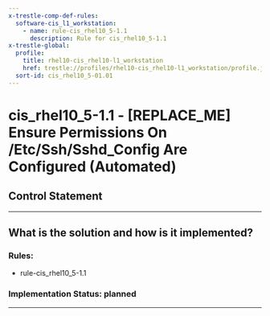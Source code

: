```yaml
---
x-trestle-comp-def-rules:
  software-cis_l1_workstation:
    - name: rule-cis_rhel10_5-1.1
      description: Rule for cis_rhel10_5-1.1
x-trestle-global:
  profile:
    title: rhel10-cis_rhel10-l1_workstation
    href: trestle://profiles/rhel10-cis_rhel10-l1_workstation/profile.json
  sort-id: cis_rhel10_5-01.01
---
```


# cis_rhel10_5-1.1 - \[REPLACE_ME\] Ensure Permissions On /Etc/Ssh/Sshd_Config Are Configured (Automated)

## Control Statement

______________________________________________________________________

## What is the solution and how is it implemented?

<!-- For implementation status enter one of: implemented, partial, planned, alternative, not-applicable -->

<!-- Note that the list of rules under ### Rules: is read-only and changes will not be captured after assembly to JSON -->

<!-- Add control implementation description here for control: cis_rhel10_5-1.1 -->

### Rules:

  - rule-cis_rhel10_5-1.1

### Implementation Status: planned

______________________________________________________________________
